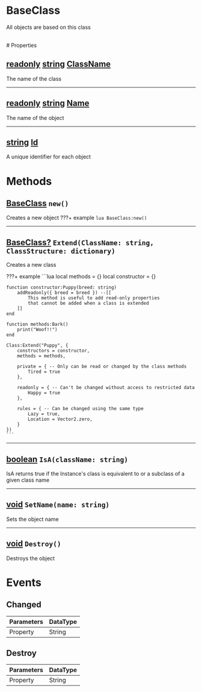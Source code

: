 # BaseClass
All objects are based on this class

<br>
# Properties

##  [readonly]() [string](https://create.roblox.com/docs/reference/engine/libraries/string) <u>ClassName</u>
The name of the class

___

## [readonly]()  [string](https://create.roblox.com/docs/reference/engine/libraries/string) <u>Name</u>
The name of the object

___

## [string](https://create.roblox.com/docs/reference/engine/libraries/string) <u>Id</u>
A unique identifier for each object


# Methods

## [BaseClass]() `new()` 
Creates a new object
???+ example
    ```lua
    BaseClass:new()
    ```

___

## [BaseClass?]() `Extend(ClassName: string, ClassStructure: dictionary)` 
Creates a new class

???+ example
    ```lua
    local methods = {}
    local constructor = {}

    function constructor:Puppy(breed: string)
        addReadonly({ breed = breed }) --[[ 
            This method is useful to add read-only properties 
            that cannot be added when a class is extended 
        ]]
    end

    function methods:Bark()
        print("Woof!!")
    end

    Class:Extend("Puppy", {
        constructors = constructor,
        methods = methods,

        private = { -- Only can be read or changed by the class methods
            Tired = true
        },

        readonly = { -- Can't be changed without access to restricted data
            Happy = true
        },

        rules = { -- Can be changed using the same type
            Lazy = true,
            Location = Vector2.zero,
        }
    })
    ```
___

## [boolean](https://create.roblox.com/docs/scripting/luau/nil) `IsA(className: string)` 
IsA returns true if the Instance's class is equivalent to or a subclass of a given class name

___

## [void](https://create.roblox.com/docs/scripting/luau/nil) `SetName(name: string)` 
Sets the object name


___

## [void](https://create.roblox.com/docs/scripting/luau/nil) `Destroy()` 
Destroys the object

# Events

## Changed

| Parameters | DataType |
| ---------- | -------- |
| Property   | String   |

## Destroy

| Parameters | DataType |
| ---------- | -------- |
| Property   | String   |